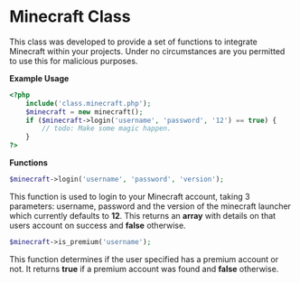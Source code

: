 # Minecraft Class

This class was developed to provide a set of functions to integrate Minecraft within your projects. Under no circumstances
are you permitted to use this for malicious purposes.

**Example Usage**

```php
<?php
    include('class.minecraft.php');
    $minecraft = new minecraft();
    if ($minecraft->login('username', 'password', '12') == true) {
        // todo: Make some magic happen.
    }
?>
```

**Functions**

```php
$minecraft->login('username', 'password', 'version');
```

This function is used to login to your Minecraft account, taking 3 parameters: username, password and the version of the minecraft
launcher which currently defaults to **12**. This returns an **array** with details on that users account on success and **false**
otherwise.

```php
$minecraft->is_premium('username');
```

This function determines if the user specified has a premium account or not. It returns **true** if a premium account was found
and **false** otherwise.